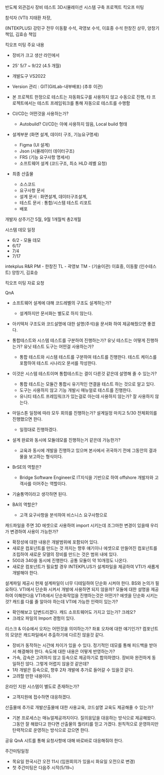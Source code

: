 반도체 외관검사 장비 테스트 3D시뮬레이션 시스템 구축 프로젝트 킥오프 미팅

참석자
(VTI)
지태환 차장, 


(INTEKPLUS)
강민구 전무
이동활 수석, 곽영보 수석, 이효중 수석
한창진 상무, 양창기 책임, 김효승 책임

킥오프 미팅 주요 내용
- 장비가 크고 생산 라인에서 
- 25' 5/7 ~ 9/22 (4.5 개월)

- 개발도구 VS2022
- Version 관리 : GIT(GitLab-내부배포) (추후 이관)
- 본 프로젝트 한정으로 테스트는 자동화도구를 사용하지 않고 수동으로 진행, 타 프로젝트에서는 테스트 프레임워크를 통해 자동으로 테스트를 수행함
- CI/CD는 어떤것을 사용하는가?
	- Autobuild? CI/CD는 아예 사용하지 않음, Local build 형태
- 설계부분 (화면 설계, 데이터 구조, 기능요구명세)
	- Figma (UI 설계)
	- Json (시뮬레이터 데이터구조)
	- FRS (기능 요구사항 명세서)
	- 소프트웨어 설계 (코드구조, 최소 HLD 레벨 요청)
- 최종 산출물
	- 소스코드
	- 요구사항 문서
	- 설계 문서 : 화면설계, 데이터구조설계, 
	- 테스트 문서 : 통합/시스템 테스트 리포트
	- 배포

개발자 상주기간 5월, 9월 1개월씩 총2개월

시스템 데모 일정
- 6/2 - 모듈 데모
- 6/17
- 7/4
- 7/17

intekplus R&R
PM - 한창진
TL - 곽영보
TM - (기술이관) 이효중, 이동활
(인수테스트) 양창기, 김효승

킥오프 미팅 자료 요청

QnA
- 소프트웨어 설계에 대해 코드레벨의 구조도 설계하는가?
	- 설계하지만 문서화는 별도로 하지 않는다.
- 아키텍처 구조도와 코드설명에 대한 설명(주석)을 문서화 하여 제공해줬으면 좋겠다.

- 통합테스트와 시스템 테스트를 구분하여 진행하는가? 유닛 테스트는 어떻게 진행하는가? 유닛 테스트 도구는 어떤걸 사용하는가?
	- 통합 테스트와 시스템 테스트를 구분하여 테스트를 진행한다. 테스트 케이스를 포함하여 테스트 시나리오 문서를 작성한다.
- 이것은 시스템 테스트이며 통합테스트는 결이 다른것 같은데 설명해 줄 수 있는가?
	- 통합 테스트는 모듈간 통합시 유기적인 연결을 테스트 하는 것으로 알고 있다.
	- 도구는 사용하지 않고 기능 개발시 매뉴얼로 테스트를 진행한다.
	- 유니티 테스트 프레임워크가 있는걸로 아는데 사용하지 않는가? 잘 사용하지 않는다.

- 마일스톤 일정에 따라 모두 회의를 진행하는가? 설계일정 마치고 5/30 전체회의를 진행했으면 한다.
	- 일정대로 진행하겠다.

- 설계 완료와 동시에 모듈데모를 진행하는거 같은데 가능한가?
	- 교육과 동시에 개발을 진행하고 있으며 본사에서 귀국하기 전에 그동안의 결과물을 보고하는 형식이다.

- BrSE의 역할은? 
	- Bridge Software Engineer로 IT지식을 기반으로 하여 offshore 개발자와 고객사를 이어주는 역할이다.
- 기술통역이라고 생각하면 된다.
- BA의 역할은?
	- 고객 요구사항을 분석하여 비스니스 요구사항으로 

캐드파일을 주면 3D 에셋으로 사용하여 import 시키는데 조그마한 변경이 있을때 우리가 변경하여 사용이 가능한가?
- 확장성에 대한 내용은 개발범위에 포함되어 있다.
- 새로운 컴포넌트를 만드는 것 까지는 향후 얘기이나 에셋으로 만들어진 컴포넌트를 조립하여 새로운 모델의 장비를 만드는 것은 범위 내에 있다.
- 500과 340을 동시에 진행한다. 공통 모듈이 약 10개정도 나온다.
- 새로운 컴포넌트가 필요할 경우 INTEKPLUS가 설계파일을 제공하여 VTI가 새롭게 개발해야 한다.

설계파일 제공시 현재 설계파일이 너무 디테일하여 단순화 시켜야 한다. BS와 논의가 필요하다.
VTI에서 단순화 시켜서 개발에 사용하면 되지 않을까?
모듈에 대한 설명을 제공하여 이해한다음 VTI측에서 단순화작업을 진행하는것은 어떤가? 에셋을 단순화 시키는것?
캐드를 다룰 줄 알아야 하는데 VTI에 가능한 인력이 있는가?
- 확인해보고 답변드리겠다.
캐드 소프트웨어도 가지고 있는가? 크레오?
- 크레오 파일의 Import 경험이 있다.

리스크 & 이슈에서 오차는 어떤것을 의미하는가? 좌표 오차에 대한 얘기인가? 컴포넌트의 모양은 캐드파일에서 추출하기에 다르진 않을것 같다.
- 장비가 동작하는 시간에 차이가 있을 수 있다. 정기적인 데모를 통해 피드백을 받아서 해결해야 한다.
속도에 대한 내용은 어떻게 반영하는가?
- 가속, 감속은 고려하지 않고 등속으로 제공하기로 합의하였다. 장비와 완전하게 동일하진 않다.
그렇게 어렵지 않을것 같은데?
- 1차 개발은 등속으로, 향후 2차 개발에 추가로 들어갈 수 있을것 같다.
- 고려할 만한 내용이다.

온라인 지원 시스템이 별도로 존재하는가?
- 고객지원에 접수하면 대응하겠다.

산출물에 추가로 개발산출물에 대한 사용교육, 코드설명 교육도 제공해줄 수 있는가?
- 기본 프로세스는 매뉴얼제공까지이다. 질의응답을 대응하는 방식으로 제공해왔다.
그동안 잘 해왔다고 한다면 산출물의 퀄리티를 믿고 가겠다. 원칙적으로 운영하지만 탄력적으로 운영하는 방식으로 갔으면 한다.

공유 QnA 시트를 통해 요청사항에 대해 바로바로 대응해줘야 한다.

주간미팅일정
- 목요일 한국시간 오전 11시 (임원회의가 있을시 화요일 오전으로 변경)
- 첫 주간미팅은 다음주 시작(5/19~)


